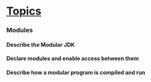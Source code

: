 # [Topics](https://education.oracle.com/upgrade-ocp-java-6-7-8-to-java-se-11-developer/pexam_1Z0-817)
### Modules
#### Describe the Modular JDK
#### Declare modules and enable access between them
#### Describe how a modular program is compiled and run
